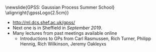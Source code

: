 \newslide{GPSS: Gaussian Process Summer School}
    \alignright{\gpssLogo{2.5cm}}

* <http://ml.dcs.shef.ac.uk/gpss/>
* Next one is in Sheffield in *September 2019*. 
* Many lectures from past meetings available online
  * Introductions to GPs from Carl Rasmussen, Rich Turner, Philipp Hennig, Rich Wilkinson, Jeremy Oakleyxs
